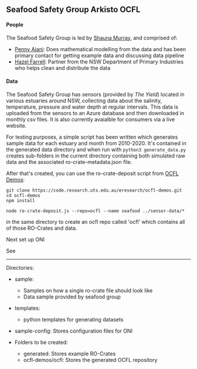 ## Seafood Safety Group Arkisto OCFL

#### People
The Seafood Safety Group is led by [Shauna Murray](mailto:Shauna.Murray@uts.edu.au), and comprised of:
* [Penny Ajani](mailto:penelope.ajani@uts.edu.au): Does mathematical modelling from the data and has been primary contact for getting example data and discussing data pipeline
* [Hazel Farrell](mailto:hazel.farrell@dpi.nsw.gov.au): Partner from the NSW Department of Primary Industries who  helps clean and distribute the data


#### Data

The Seafood Safety Group has sensors (provided by *The Yield*) located in various estuaries around NSW, collecting data about the salinity, temperature, pressure and water depth at regular intervals.
This data is uploaded from the sensors to an Azure database and then downloaded in monthly csv files.
It is also currently avaialble for consumers via a live website.

For testing purposes, a simple script has been written which generates sample data for each estuary and month from 2010-2020.
It's contained in the generated data directory and when run with `python3 generate_data.py` creates sub-folders in the current directory containing both simulated raw data and the associated ro-crate-metadata.json file.

After that's created, you can use the ro-crate-deposit script from [OCFL Demos](https://code.research.uts.edu.au/eresearch/ocfl-demos):

```shell script
git clone https://code.research.uts.edu.au/eresearch/ocfl-demos.git
cd ocfl-demos
npm install
```

```shell script
node ro-crate-deposit.js --repo=ocfl --name seafood ../sensor-data/*
```

in the same directory to create an ocfl repo called 'ocfl' which contains all of those RO-Crates and data.

Next set up ONI

See [](./ONI.md)

---

Directories:
* sample:
   - Samples on how a single ro-crate file should look like
   - Data sample provided by seafood group
* templates:
   - python templates for generating datasets
* sample-config: Stores configuration files for ONI

* Folders to be created:   
    - generated: Stores example RO-Crates
    - ocfl-demos/ocfl: Stores the generated OCFL repository

